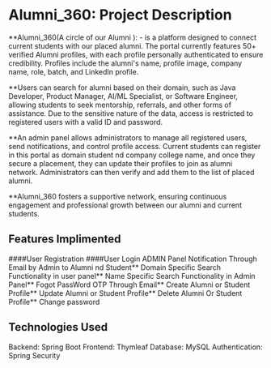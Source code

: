 # Alumni_360: Project Description
**Alumni_360(A circle of our Alumni ): -  is a platform designed to connect current students with our placed alumni. The portal currently  features  50+  verified Alumni  profiles, with each profile personally authenticated to ensure credibility. Profiles include the alumni's name, profile image, company name, role, batch, and LinkedIn profile.

**Users can search for alumni based on their domain, such as Java Developer, Product Manager, AI/ML Specialist, or Software Engineer, allowing students to seek mentorship, referrals, and other forms of assistance. Due to the sensitive nature of the data, access is restricted to registered users with a valid ID and password.

**An admin panel allows administrators to manage all registered users, send notifications, and control profile access. Current students can register in this portal as domain student nd company college name, and once they secure a placement, they can update their profiles to join as alumni network. Administrators can then verify and add them to the list of placed alumni.

**Alumni_360 fosters a supportive network, ensuring continuous engagement and professional growth between our alumni and current students.
## Features Implimented
####User Registration
####User Login
ADMIN Panel
Notification Through Email by Admin to Alumni nd Student**
Domain Specific Search Functionality in user panel**
Name Specific Search Functionality in Admin Panel**
Fogot PassWord OTP Through Email**
Create Alumni or Student Profile**
Update Alumni or Student Profile**
Delete Alumni Or Student Profile**
Change password

## Technologies Used
Backend: Spring Boot
Frontend: Thymleaf
Database: MySQL 
Authentication: Spring Security 
## 





